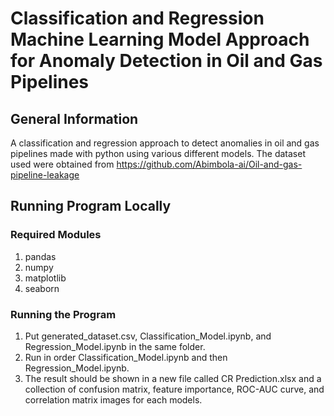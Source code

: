 # Classification and Regression Machine Learning Model Approach for Anomaly Detection in Oil and Gas Pipelines

## General Information
A classification and regression approach to detect anomalies in oil and gas pipelines made with python using various different models. The dataset used were obtained from https://github.com/Abimbola-ai/Oil-and-gas-pipeline-leakage

## Running Program Locally
### Required Modules
1. pandas
2. numpy
3. matplotlib
4. seaborn
### Running the Program
1. Put generated_dataset.csv, Classification_Model.ipynb, and Regression_Model.ipynb in the same folder.
2. Run in order Classification_Model.ipynb and then Regression_Model.ipynb.
3. The result should be shown in a new file called CR Prediction.xlsx and a collection of confusion matrix, feature importance, ROC-AUC curve, and correlation matrix images for each models.
